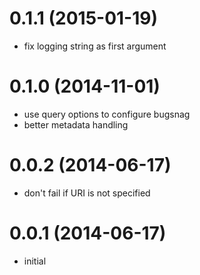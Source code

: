 # 0.1.1 (2015-01-19)

  * fix logging string as first argument

# 0.1.0 (2014-11-01)

  * use query options to configure bugsnag
  * better metadata handling

# 0.0.2 (2014-06-17)

  * don't fail if URI is not specified

# 0.0.1 (2014-06-17)

  * initial

